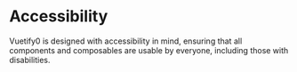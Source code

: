# Accessibility

Vuetify0 is designed with accessibility in mind, ensuring that all components and composables are usable by everyone, including those with disabilities.
